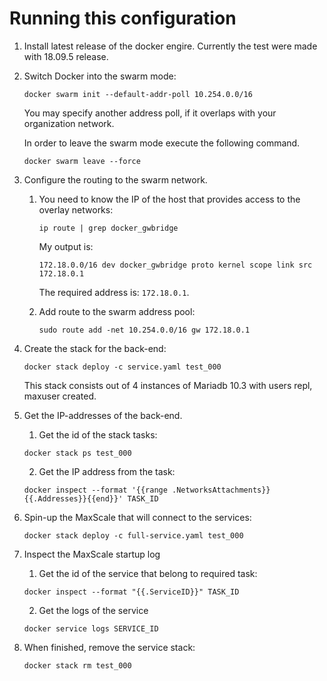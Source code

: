 # Running this configuration

1. Install latest release of the docker engire. Currently the test were made with 18.09.5 release.
2. Switch Docker into the swarm mode:

   ```
   docker swarm init --default-addr-poll 10.254.0.0/16
   ```

   You may specify another address poll, if it overlaps with your organization network.

   In order to leave the swarm mode execute the following command.
   ```
   docker swarm leave --force
   ```

3. Configure the routing to the swarm network.
   1. You need to know the IP of the host that provides access to the overlay networks:

      ```
      ip route | grep docker_gwbridge
      ```

      My output is:

      ```
      172.18.0.0/16 dev docker_gwbridge proto kernel scope link src 172.18.0.1
      ```

      The required address is: `172.18.0.1`.
   2. Add route to the swarm address pool:

      ```
      sudo route add -net 10.254.0.0/16 gw 172.18.0.1
      ```

4. Create the stack for the back-end:

   ```
   docker stack deploy -c service.yaml test_000
   ```

   This stack consists out of 4 instances of Mariadb 10.3 with users repl, maxuser created.
5. Get the IP-addresses of the back-end.
   1. Get the id of the stack tasks:

   ```
   docker stack ps test_000
   ```

   2. Get the IP address from the task:

   ```
   docker inspect --format '{{range .NetworksAttachments}}{{.Addresses}}{{end}}' TASK_ID
   ```

6. Spin-up the MaxScale that will connect to the services:

   ```
   docker stack deploy -c full-service.yaml test_000
   ```

7. Inspect the MaxScale startup log
   1. Get the id of the service that belong to required task:

   ```
   docker inspect --format "{{.ServiceID}}" TASK_ID
   ```

   2. Get the logs of the service

   ```
   docker service logs SERVICE_ID
   ```

8. When finished, remove the service stack:

   ```
   docker stack rm test_000
   ```
